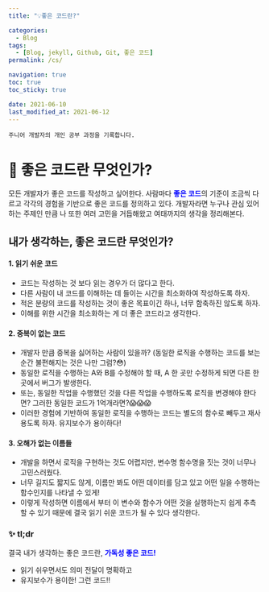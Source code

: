 ```yaml
---
title: "💡좋은 코드란?"

categories:
  - Blog
tags:
  - [Blog, jekyll, Github, Git, 좋은 코드]
permalink: /cs/

navigation: true
toc: true
toc_sticky: true

date: 2021-06-10
last_modified_at: 2021-06-12
---
```


`주니어 개발자의 개인 공부 과정을 기록합니다.`

# 🌈 좋은 코드란 무엇인가?

모든 개발자가 좋은 코드를 작성하고 싶어한다. 사람마다 <span style="color:blue">**좋은 코드**</span>의 기준이 조금씩 다르고 각각의 경험을 기반으로 좋은 코드를 정의하고 있다.
개발자라면 누구나 관심 있어 하는 주제인 만큼 나 또한 여러 고민을 거듭해왔고 여태까지의 생각을 정리해본다.

## 내가 생각하는, 좋은 코드란 무엇인가?

#### 1. 읽기 쉬운 코드

- 코드는 작성하는 것 보다 읽는 경우가 더 많다고 한다.
- 다른 사람이 내 코드를 이해하는 데 들이는 시간을 최소화하여 작성하도록 하자.
- 적은 분량의 코드를 작성하는 것이 좋은 목표이긴 하나, 너무 함축하진 않도록 하자.
- 이해를 위한 시간을 최소화하는 게 더 좋은 코드라고 생각한다.

#### 2. 중복이 없는 코드

- 개발자 만큼 중복을 싫어하는 사람이 있을까?
  (동일한 로직을 수행하는 코드를 보는 순간 불편해지는 것은 나만 그럼?😳)
- 동일한 로직을 수행하는 A와 B를 수정해야 할 때, A 한 곳만 수정하게 되면 다른 한 곳에서 버그가 발생한다.
- 또는, 동일한 작업을 수행했던 것을 다른 작업을 수행하도록 로직을 변경해야 한다면? 그러한 동일한 코드가 1억개라면?😱😱😱
- 이러한 경험에 기반하여 동일한 로직을 수행하는 코드는 별도의 함수로 빼두고 재사용도록 하자. 유지보수가 용이하다!

#### 3. 오해가 없는 이름들

- 개발을 하면서 로직을 구현하는 것도 어렵지만, 변수명 함수명을 짓는 것이 너무나 고민스러웠다.
- 너무 길지도 짧지도 않게, 이름만 봐도 어떤 데이터를 담고 있고 어떤 일을 수행하는 함수인지를 나타낼 수 있게!
- 이렇게 작성하면 이름에서 부터 이 변수와 함수가 어떤 것을 실행하는지 쉽게 추측할 수 있기 때문에 결국 읽기 쉬운 코드가 될 수 있다 생각한다.

### ✨ tl;dr

결국 내가 생각하는 좋은 코드란, <span style="color:blue">**가독성 좋은 코드!**</span>

- 읽기 쉬우면서도 의미 전달이 명확하고
- 유지보수가 용이한! 그런 코드!!
